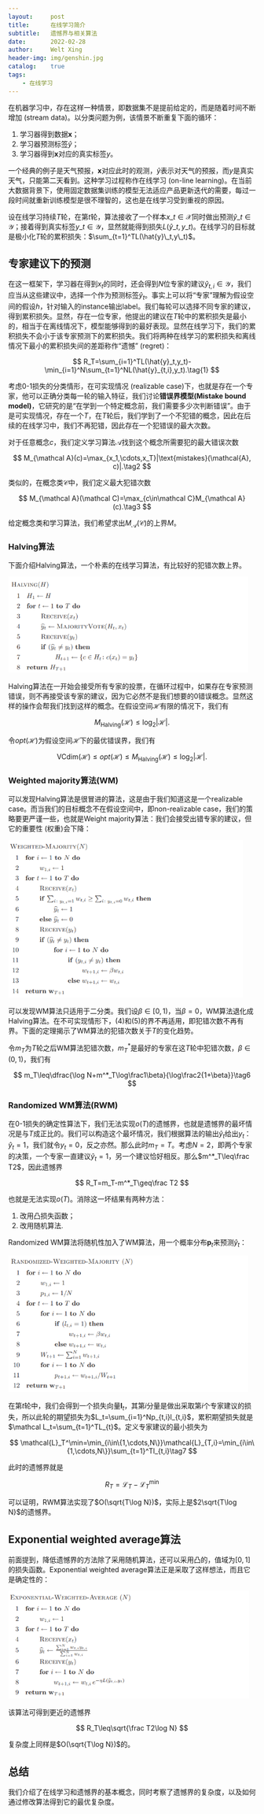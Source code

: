 ```yaml
---
layout:     post
title:      在线学习简介
subtitle:   遗憾界与相关算法
date:       2022-02-28
author:     Welt Xing
header-img: img/genshin.jpg
catalog:    true
tags:
    - 在线学习
---
```


在机器学习中，存在这样一种情景，即数据集不是提前给定的，而是随着时间不断增加 (stream data)。以分类问题为例，该情景不断重复下面的循环：

1. 学习器得到数据$\pmb x$；
2. 学习器预测标签$\hat{y}$；
3. 学习器得到$\pmb x$对应的真实标签$y$。

一个经典的例子是天气预报，$\pmb x$对应此时的观测，$\hat{y}$表示对天气的预报，而$y$是真实天气，只能第二天看到。这种学习过程称作在线学习 (on-line learning)。在当前大数据背景下，使用固定数据集训练的模型无法适应产品更新迭代的需要，每过一段时间就重新训练模型是很不理智的，这也是在线学习受到重视的原因。

设在线学习持续$T$轮，在第$t$轮，算法接收了一个样本$x\_t\in\mathcal X$同时做出预测$\hat{y}\_t\in\mathcal Y$；接着得到真实标签$y\_t\in\mathcal Y$，显然就能得到损失$L(\hat{y}\_t,y\_t)$。在线学习的目标就是极小化$T$轮的累积损失：$\sum_{t=1}^TL(\hat{y}\_t,y\_t)$。

## 专家建议下的预测

在这一框架下，学习器在得到$x_t$的同时，还会得到$N$位专家的建议$\hat{y}_{t,i}\in\mathcal{Y}$，我们应当从这些建议中，选择一个作为预测标签$\hat{y}_t$。事实上可以将“专家”理解为假设空间的假设$h$，针对输入的instance输出label。我们每轮可以选择不同专家的建议，得到累积损失。显然，存在一位专家，他提出的建议在$T$轮中的累积损失是最小的，相当于在离线情况下，模型能够得到的最好表现。显然在线学习下，我们的累积损失不会小于该专家预测下的累积损失。我们将两种在线学习的累积损失和离线情况下最小的累积损失间的差距称作“遗憾” (regret)：

$$
R_T=\sum_{i=1}^TL(\hat{y}_t,y_t)-\min_{i=1}^N\sum_{t=1}^NL(\hat{y}_{t,i},y_t).\tag{1}
$$

考虑0-1损失的分类情形，在可实现情况 (realizable case)下，也就是存在一个专家，他可以正确分类每一轮的输入特征，我们讨论**错误界模型(Mistake bound model)**，它研究的是“在学到一个特定概念前，我们需要多少次判断错误”。由于是可实现情况，存在一个$T$，在$T$轮后，我们学到了一个不犯错的概念，因此在后续的在线学习中，我们不再犯错，因此存在一个犯错误的最大次数。

对于任意概念$c$，我们定义学习算法$\mathcal{A}$找到这个概念所需要犯的最大错误次数

$$
M_{\mathcal A}(c)=\max_{x_1,\cdots,x_T}|\text{mistakes}(\mathcal{A}, c)|.\tag2
$$

类似的，在概念类$\mathcal C$中，我们定义最大犯错次数

$$
M_{\mathcal A}(\mathcal C)=\max_{c\in\mathcal C}M_{\mathcal A}(c).\tag3
$$

给定概念类和学习算法，我们希望求出$M_{\mathcal A}(\mathcal{C})$的上界$M$。

### Halving算法

下面介绍Halving算法，一个朴素的在线学习算法，有比较好的犯错次数上界。

<img src="/img/image-20220228195234248.png" alt="image-20220228195234248" style="zoom:67%;" />

Halving算法在一开始会接受所有专家的投票，在循环过程中，如果存在专家预测错误，则不再接受该专家的建议，因为它必然不是我们想要的0错误概念。显然这样的操作会帮我们找到这样的概念。在假设空间$\mathcal H$有限的情况下，我们有

$$
M_{\text{Halving}}(\mathcal H)\leq\log_2|\mathcal{H}|.\tag{4}
$$

令$opt(\mathcal H)$为假设空间$\mathcal H$下的最优错误界，我们有

$$
\text{VCdim}(\mathcal H)\leq opt(\mathcal H)\leq M_{\text{Halving}}(\mathcal H)\leq\log_2|\mathcal{H}|.\tag{5}
$$

### Weighted majority算法(WM)

可以发现Halving算法是很冒进的算法，这是由于我们知道这是一个realizable case。而当我们的目标概念不在假设空间中，即non-realizable case，我们的策略要更严谨一些，也就是Weight majority算法：我们会接受出错专家的建议，但它的重要性 (权重)会下降：

<img src="/img/image-20220228200255526.png" alt="image-20220228200255526" style="zoom:67%;" />

可以发现WM算法只适用于二分类。我们设$\beta\in[0,1)$，当$\beta=0$，WM算法退化成Halving算法。在不可实现情形下，(4)和(5)的界不再适用，即犯错次数不再有界。下面的定理揭示了WM算法的犯错次数关于$T$的变化趋势。

令$m_T$为$T$轮之后WM算法犯错次数，$m^*_T$是最好的专家在这$T$轮中犯错次数，$\beta\in(0,1)$，我们有

$$
m_T\leq\dfrac{\log N+m^*_T\log\frac1\beta}{\log\frac2{1+\beta}}\tag6
$$

### Randomized WM算法(RWM)

在0-1损失的确定性算法下，我们无法实现$o(T)$的遗憾界，也就是遗憾界的最坏情况是与$T$成正比的。我们可以构造这个最坏情况，我们根据算法的输出$\hat{y}_t$给出$y_t$：$\hat{y}_t=1$，我们就令$y_t=0$，反之亦然。那么此时$m_T=T$。考虑$N=2$，即两个专家的决策，一个专家一直建议$\hat{y}_t=1$，另一个建议恰好相反。那么$m^*_T\leq\frac T2$，因此遗憾界

$$
R_T=m_T-m^*_T\geq\frac T2
$$

也就是无法实现$o(T)$。消除这一坏结果有两种方法：

1. 改用凸损失函数；
2. 改用随机算法.

Randomized WM算法将随机性加入了WM算法，用一个概率分布$\pmb p_t$来预测$\hat{y}_t$：

<img src="/img/image-20220228203111946.png" alt="image-20220228203111946" style="zoom:67%;" />

在第$t$轮中，我们会得到一个损失向量$\pmb l_t$，其第$i$分量是做出采取第$i$个专家建议的损失，所以此轮的期望损失为$L_t=\sum_{i=1}^Np_{t,i}l_{t,i}$，累积期望损失就是$\mathcal L_t=\sum_{t=1}^TL_{t}$。定义专家建议的最小损失为

$$
\mathcal{L}_T^\min=\min_{i\in\{1,\cdots,N\}}\mathcal{L}_{T,i}=\min_{i\in\{1,\cdots,N\}}\sum_{t=1}^Tl_{t,i}\tag7
$$

此时的遗憾界就是

$$
R_T=\mathcal{L}_T-\mathcal L_T^\min
$$

可以证明，RWM算法实现了$O(\sqrt{T\log N})$，实际上是$2\sqrt{T\log N}$的遗憾界。

## Exponential weighted average算法

前面提到，降低遗憾界的方法除了采用随机算法，还可以采用凸的，值域为$[0,1]$的损失函数。Exponential weighted average算法正是采取了这样想法，而且它是确定性的：

<img src="/img/image-20220228204733174.png" alt="image-20220228204733174" style="zoom:67%;" />

该算法可得到更近的遗憾界

$$
R_T\leq\sqrt{\frac T2\log N}
$$

复杂度上同样是$O(\sqrt{T\log N})$的。

## 总结

我们介绍了在线学习和遗憾界的基本概念，同时考察了遗憾界的复杂度，以及如何通过修改算法得到它的最优复杂度。